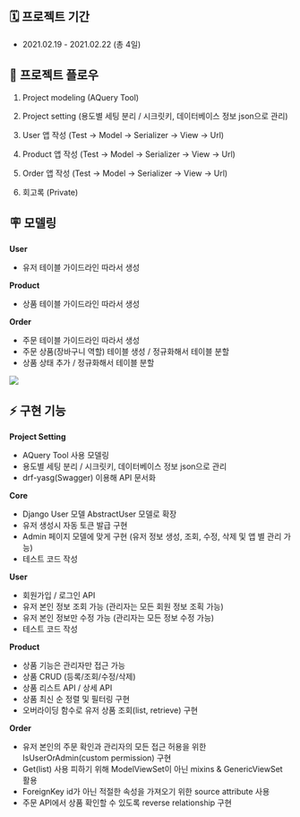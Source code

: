## 🗓 프로젝트 기간

- 2021.02.19 - 2021.02.22 (총 4일)

  

## 🌊 프로젝트 플로우

1. Project modeling (AQuery Tool)

2. Project setting (용도별 세팅 분리 /  시크릿키, 데이터베이스 정보 json으로 관리)

3. User 앱 작성 (Test → Model → Serializer → View → Url)

4. Product 앱 작성 (Test → Model → Serializer → View → Url)

5. Order 앱 작성 (Test → Model → Serializer → View → Url)

6. 회고록 (Private)

   

## 🪧 모델링

**User**

- 유저 테이블 가이드라인 따라서 생성

**Product**

- 상품 테이블 가이드라인 따라서 생성

**Order**

- 주문 테이블 가이드라인 따라서 생성
- 주문 상품(장바구니 역할) 테이블 생성 / 정규화해서 테이블 분할
- 상품 상태 추가 / 정규화해서 테이블 분할

![](https://s3.us-west-2.amazonaws.com/secure.notion-static.com/b17590ff-4eb4-40cd-ad47-e0d9f4376529/Screen_Shot_2021-02-21_at_4.53.11_PM.png?X-Amz-Algorithm=AWS4-HMAC-SHA256&X-Amz-Credential=AKIAT73L2G45O3KS52Y5%2F20210221%2Fus-west-2%2Fs3%2Faws4_request&X-Amz-Date=20210221T082047Z&X-Amz-Expires=86400&X-Amz-Signature=1e0726137947ad343613c881708244d0cf94087cc1d16245e743107c9030a9be&X-Amz-SignedHeaders=host&response-content-disposition=filename%20%3D%22Screen_Shot_2021-02-21_at_4.53.11_PM.png%22)



## ⚡️ 구현 기능

**Project Setting**

- AQuery Tool 사용 모델링
- 용도별 세팅 분리 /  시크릿키, 데이터베이스 정보 json으로 관리
- drf-yasg(Swagger) 이용해 API 문서화

**Core**

- Django User 모델 AbstractUser 모델로 확장
- 유저 생성시 자동 토큰 발급 구현
- Admin 페이지 모델에 맞게 구현 (유저 정보 생성, 조회, 수정, 삭제 및 앱 별 관리 가능)
- 테스트 코드 작성

**User**

- 회원가입 / 로그인 API
- 유저 본인 정보 조회 가능 (관리자는 모든 회원 정보 조획 가능)
- 유저 본인 정보만 수정 가능 (관리자는 모든 정보 수정 가능)
- 테스트 코드 작성

**Product**

- 상품 기능은 관리자만 접근 가능
- 상품 CRUD (등록/조회/수정/삭제)
- 상품 리스트 API / 상세 API
- 상품 최신 순 정렬 및 필터링 구현
- 오버라이딩 함수로 유저 상품 조회(list, retrieve) 구현

**Order**

- 유저 본인의 주문 확인과 관리자의 모든 접근 허용을 위한 IsUserOrAdmin(custom permission) 구현
- Get(list) 사용 피하기 위해 ModelViewSet이 아닌 mixins & GenericViewSet 활용
- ForeignKey id가 아닌 적절한 속성을 가져오기 위한 source attribute 사용
- 주문 API에서 상품 확인할 수 있도록 reverse relationship 구현